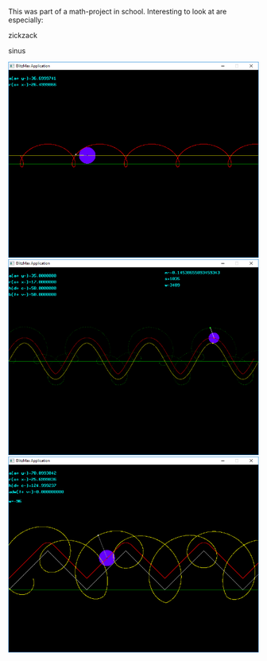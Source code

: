 This was part of a math-project in school.
Interesting to look at are especially:

zickzack

sinus

![alt tag](https://github.com/eme64/Hobby-Projects-Archive/blob/master/BlitzMax%20Projects/Simulations/graph/img_kreis_gerade.png?raw=true "graph")
![alt tag](https://github.com/eme64/Hobby-Projects-Archive/blob/master/BlitzMax%20Projects/Simulations/graph/img_kreis_sinus.png?raw=true "graph")
![alt tag](https://github.com/eme64/Hobby-Projects-Archive/blob/master/BlitzMax%20Projects/Simulations/graph/img_kreis_zicksack.png?raw=true "graph")
